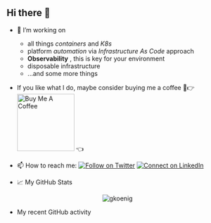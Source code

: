 ## Hi there 👋

- 🔭 I’m working on 
  - all things _containers_ and _K8s_
  - platform _automation_ via _Infrastructure As Code_ approach
  - **Observability** , this is key for your environment
  - disposable infrastructure
  - ...and some more things

- If you like what I do, maybe consider buying me a coffee 🥺👉
<a href="https://www.buymeacoffee.com/gkoenig" target="_blank"><img src="https://cdn.buymeacoffee.com/buttons/v2/default-red.png" alt="Buy Me A Coffee" width="130" ></a> 👈

- 📫 How to reach me: [![Follow on Twitter](https://img.shields.io/badge/--twitter?label=Twitter&logo=Twitter&style=social)](https://twitter.com/gerd_koenig) [![Connect on LinkedIn](https://img.shields.io/badge/--linkedin?label=LinkedIn&logo=LinkedIn&style=social)](https://www.linkedin.com/in/gerdkoenig)

- 📈 My GitHub Stats

<p align="center"> <img src="https://github-readme-stats-gkoenig.vercel.app/api?username=gkoenig&show_icons=true&theme=gotham&count_private=true" alt="gkoenig" />

- My recent GitHub activity

<!--START_SECTION:activity-->
